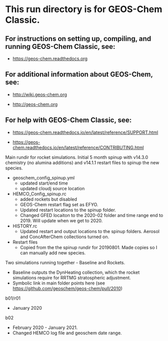 # This run directory is for GEOS-Chem Classic.

## For instructions on setting up, compiling, and running GEOS-Chem Classic, see:

  - https://geos-chem.readthedocs.org

## For additional information about GEOS-Chem, see:

  - http://wiki.geos-chem.org

  - http://geos-chem.org

## For help with GEOS-Chem Classic, see:

  - https://geos-chem.readthedocs.io/en/latest/reference/SUPPORT.html

  - https://geos-chem.readthedocs.io/en/latest/reference/CONTRIBUTING.html

Main rundir for rocket simulations.
Initial 5 month spinup with v14.3.0 chemistry (no alumina additions) and v14.1.1 restart files to spinup the new species.
  - geoschem_config_spinup.yml
    - updated start/end time
    - updated cloudj source location
  - HEMCO_Config_spinup.rc
    - added rockets but disabled
    - GEOS-Chem restart flag set as EFYO.
    - Updated restart locations to the spinup folder.
    - Changed GFED locaiton to the 2020-02 folder and time range end to 2019. Will update when we get to 2020.
  - HISTORY.rc
    - Updated restart and output locations to the spinup folders. Aerosol and ConcAfterChem collections turned on.
  - Restart files
    - Copied from the the spinup rundir for 20190801. Made copies so I can manually add new species.

Two simulations running together - Baseline and Rockets.
  - Baseline outputs the DynHeating collection, which the rocket simulations require for RRTMG stratospheric adjustment.
  - Symbolic link in main folder points here (see https://github.com/geoschem/geos-chem/pull/2010)

b01/r01
  - January 2020

b02
  - February 2020 - January 2021.
  - Changed HEMCO log file and geoschem date range.
